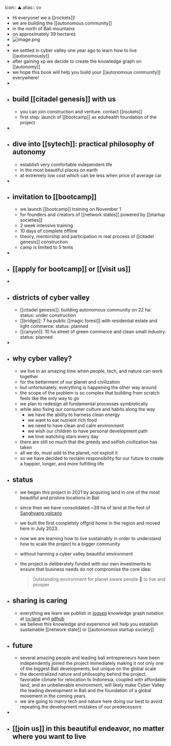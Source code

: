 icon:: ⛰
alias:: cv

- Hi everyone! we a [[rockets]]!
- we are building the [[autonomous community]]
- in the north of Bali mountains
- on approximately 39 hectares
- ![image.png](../assets/image_1725868123641_0.png)
-
- we settled in cyber valley one year ago to learn how to live [[autonomously]]
- after gaining xp we decide to create the knowledge graph on [[autonomy]]
- we hope this book will help you build your [[autonomous community]] everywhere!
-
- ## build [[citadel genesis]] with us
	- you can join construction and venture. contact [[rockets]]
	- first step: launch of [[bootcamp]] as eduhealth foundation of the project
-
- ## dive into [[sytech]]: practical philosophy of autonomy
	- establish very comfortable independent life
	- in the most beautiful places on earth
	- at extremely low cost which can be less when price of average car
-
- ## invitation to [[bootcamp]]
	- we launch [[bootcamp]] training on November 1
	- for founders and creators of [[network states]] powered by [[startup societies]]
	- 2 week intensive training
	- 10 days of complete offline
	- theory, mentorship and participation in real process of [[citadel genesis]] construction
	- camp is limited to 5 tents
-
- ## [[apply for bootcamp]] or [[visit us]]
-
- ## districts of cyber valley
	- [[citadel genesis]]:  building autonomous community on 22 ha: status: under construction
	- [[bridge]]:  7 ha public [[magic forest]] with residential estate and light commerce. status: planned
	- [[canyon]]: 10 ha street of green commerce and clean small industry. status: planned
-
- ## why cyber valley?
	- we live in an amazing time when people, tech, and nature can work together
	- for the betterment of our planet and civilization
	- but unfortunately, everything is happening the other way around
	- the scope of the problem is so complex that building from scratch feels like the only way to go
	- we plan to redesign all fundamental processes symbiotically
	- while also fixing our consumer culture and habits along the way
		- we have the ability to harness clean energy
		- we want to eat nutrient rich food
		- we need to have clean and calm environment
		- we wish our children to have personal development path
		- we love watching stars every day
	- there are still so much that the greedy and selfish civilization has taken
	- all we do, must add to the planet, not exploit it
	- so we have decided to reclaim responsibility for our future to create a happier, longer, and more fulfilling life
- ## status
	- we began this project in 2021 by acquiring land in one of the most beautiful and pristine locations in Bali
	- since then we have consolidated ~39 ha of land at the foot of [Sanghyang volcano](https://maps.app.goo.gl/CdD8vRYHrWkpTGYj6)
	- we built the first completely offgrid home in the region and moved here in July 2023.
	- now we are learning how to live sustainably in order to understand how to scale the project to a bigger community
	- without harming a cyber valley beautiful environment
	- the project is deliberately funded with our own investments to ensure that business needs do not compromise the core idea:
	  
	  > Outstanding environment for planet aware people 🖖 to live and prosper
- ## sharing is caring
	- everything we learn we publish in [logseq](https://logseq.com/) knowledge graph notation at [cv.land](https://cv.land) and [github](https://github.com/cyber-valley)
	- we believe this knowledge and experience will help you establish sustainable [[network state]] or [[autonomous startup society]]
- ## future
	- several amazing people and leading bali entrepreneurs have been independently joined the project immediately making it not only one of the biggest Bali developments, but unique on the global scale
	- the decentralized nature and philosophy behind the project, favorable climate for relocation to Indonesia, coupled with affordable land, and an unbelievable environment, will likely make Cyber Valley the leading development in Bali and the foundation of a global movement in the coming years.
	- we are going to marry tech and nature here doing our best to avoid repeating the development mistakes of our predecessors
-
- ## [[join us]] in this beautiful endeavor, no matter where you want to live